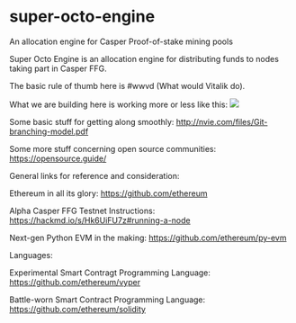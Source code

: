 # super-octo-engine
An allocation engine for Casper Proof-of-stake mining pools

Super Octo Engine is an allocation engine for distributing funds to nodes taking part in Casper FFG.

The basic rule of thumb here is #wwvd (What would Vitalik do).

What we are building here is working more or less like this:
<img src="https://github.com/empea-careercriminal/super-octo-engine/blob/master/img/super_octo_engine.jpg">

Some basic stuff for getting along smoothly:
http://nvie.com/files/Git-branching-model.pdf


Some more stuff concerning open source communities:
https://opensource.guide/


General links for reference and consideration:

Ethereum in all its glory: https://github.com/ethereum

Alpha Casper FFG Testnet Instructions: https://hackmd.io/s/Hk6UiFU7z#running-a-node

Next-gen Python EVM in the making: https://github.com/ethereum/py-evm


Languages:

Experimental Smart Contragt Programming Language: https://github.com/ethereum/vyper

Battle-worn Smart Contract Programming Language: https://github.com/ethereum/solidity





